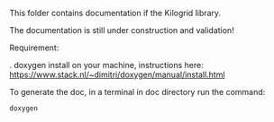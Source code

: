 This folder contains documentation if the Kilogrid library.

The documentation is still under construction and validation!

Requirement:

. doxygen install on your machine, instructions here: https://www.stack.nl/~dimitri/doxygen/manual/install.html

To generate the doc, in a terminal in doc directory run the command:
```shell
doxygen
``` 